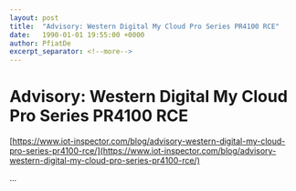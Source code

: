 ```yaml
---
layout: post
title:  "Advisory: Western Digital My Cloud Pro Series PR4100 RCE"
date:   1990-01-01 19:55:00 +0000
author: PfiatDe
excerpt_separator: <!--more-->
---
```


# Advisory: Western Digital My Cloud Pro Series PR4100 RCE
[https://www.iot-inspector.com/blog/advisory-western-digital-my-cloud-pro-series-pr4100-rce/](https://www.iot-inspector.com/blog/advisory-western-digital-my-cloud-pro-series-pr4100-rce/)

...
<!--more-->
